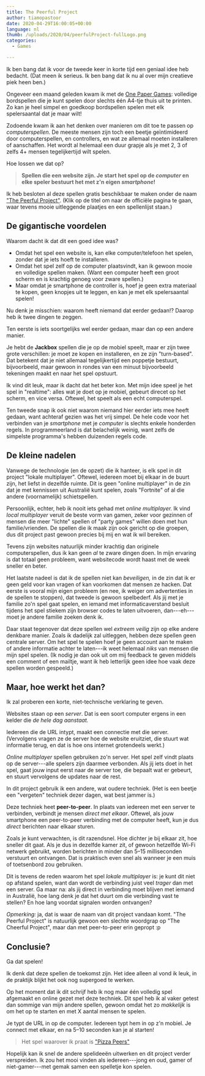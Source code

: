 ```yaml
---
title: The Peerful Project
author: tiamopastoor
date: 2020-04-29T16:00:05+00:00
language: nl
thumb: /uploads/2020/04/peerfulProject-fullLogo.png
categories:
  - Games

---
```

Ik ben bang dat ik voor de tweede keer in korte tijd een geniaal idee heb bedacht. (Dat meen ik serieus. Ik ben bang dat ik nu al over mijn creatieve piek heen ben.)

Ongeveer een maand geleden kwam ik met de [One Paper Games][1]: volledige bordspellen die je kunt spelen door slechts één A4-tje thuis uit te printen. Zo kan je heel simpel en goedkoop bordspellen spelen met elk spelersaantal dat je maar wilt!

Zodoende kwam ik aan het denken over manieren om dit toe te passen op _computerspellen_. De meeste mensen zijn toch een beetje geïntimideerd door computerspellen, en controllers, en wat ze allemaal moeten installeren of aanschaffen. Het wordt al helemaal een duur grapje als je met 2, 3 of zelfs 4+ mensen tegelijkertijd wilt spelen.

Hoe lossen we dat op?

> **Spellen die een website zijn. Je start het spel op de _computer_ en elke speler bestuurt het met z'n eigen _smartphone_!**

Ik heb besloten al deze spellen gratis beschikbaar te maken onder de naam ["The Peerful Project"][2]. (Klik op de titel om naar de officiële pagina te gaan, waar tevens mooie uitleggende plaatjes en een spellenlijst staan.)

## De gigantische voordelen

Waarom dacht ik dat dit een goed idee was?


  * Omdat het spel een website is, kan elke computer/telefoon het spelen, zonder dat je iets hoeft te installeren.
  * Omdat het spel zelf op de computer plaatsvindt, kan ik gewoon mooie en volledige spellen maken. (Want een computer heeft een groot scherm en is krachtig genoeg voor zware spellen.)
  * Maar omdat je smartphone de controller is, hoef je geen extra materiaal te kopen, geen knopjes uit te leggen, en kan je met elk spelersaantal spelen!

Nu denk je misschien: waarom heeft niemand dat eerder gedaan!? Daarop heb ik twee dingen te zeggen.

Ten eerste is iets soortgelijks wel eerder gedaan, maar dan op een andere manier.

Je hebt de **Jackbox** spellen die je op de mobiel speelt, maar er zijn twee grote verschillen: je moet ze kopen en installeren, en ze zijn "turn-based". Dat betekent dat je niet allemaal tegelijkertijd een poppetje bestuurt, bijvoorbeeld, maar gewoon in rondes van een minuut bijvoorbeeld tekeningen maakt en naar het spel opstuurt.

Ik vind dit leuk, maar ik dacht dat het beter kon. Met mijn idee speel je het spel in "realtime": alles wat je doet op je mobiel, gebeurt direcet op het scherm, en vice versa. Oftewel, het speelt als een echt computerspel.

Ten tweede snap ik ook niet waarom niemand hier eerder iets mee heeft gedaan, want achteraf gezien was het vrij simpel. De hele code voor het verbinden van je _smartphone_ met je _computer_ is slechts enkele honderden regels. In programmeerland is dat belachelijk weinig, want zelfs de simpelste programma's hebben duizenden regels code.

## De kleine nadelen

Vanwege de technologie (en de opzet) die ik hanteer, is elk spel in dit project "lokale multiplayer". Oftewel, iedereen moet bij elkaar in de buurt zijn, het liefst in dezelfde ruimte. Dit is geen "online multiplayer" in de zin dat je met kennissen uit Australië kunt spelen, zoals "Fortnite" of al die andere (voornamelijk) schietspellen.

Persoonlijk, echter, heb ik nooit iets gehad met _online multiplayer._ Ik vind _local multiplayer_ veruit de beste vorm van gamen, zeker voor gezinnen of mensen die meer "lichte" spellen of "party games" willen doen met hun familie/vrienden. De spellen die ik maak zijn ook gericht op die groepen, dus dit project past gewoon precies bij mij en wat ik wil bereiken.

Tevens zijn websites natuurlijk minder krachtig dan originele computerspellen, dus ik kan geen _al_ te zware dingen doen. In mijn ervaring is dat totaal geen probleem, want websitecode wordt haast met de week sneller en beter.

Het laatste nadeel is dat ik de spellen niet kan _beveiligen,_ in de zin dat ik er geen geld voor kan vragen of kan voorkomen dat mensen ze hacken. Dat eerste is vooral mijn eigen probleem (en nee, ik weiger om advertenties in de spellen te stoppen), dat tweede is gewoon spelbederf. Als jij met je familie zo'n spel gaat spelen, en iemand met informaticaverstand besluit tijdens het spel stiekem zijn browser codes te laten uitvoeren, dan---eh---moet je andere familie zoeken denk ik.

Daar staat tegenover dat deze spellen wel _extreem veilig_ zijn op elke andere denkbare manier. Zoals ik dadelijk zal uitleggen, hebben deze spellen geen centrale server. Om het spel te spelen hoef je geen account aan te maken of andere informatie achter te laten---ik weet helemaal _niks_ van mensen die mijn spel spelen. (Ik nodig je dan ook uit om mij feedback te geven middels een comment of een mailtje, want ik heb letterlijk geen idee hoe vaak deze spellen worden gespeeld.)

## Maar, hoe werkt het dan?

Ik zal proberen een korte, niet-technische verklaring te geven.

Websites staan op een _server_. Dat is een soort computer ergens in een kelder die _de hele dag aanstaat._

Iedereen die de URL intypt, maakt een connectie met die server. (Vervolgens vragen ze de server hoe de website eruitziet, die stuurt wat informatie terug, en dat is hoe ons internet grotendeels werkt.)

_Online multiplayer_ spellen gebruiken zo'n server. Het spel zelf vindt plaats op de server---alle spelers zijn daarmee verbonden. Als jij iets doet in het spel, gaat jouw input eerst naar de server toe, die bepaalt wat er gebeurt, en stuurt vervolgens de updates naar de rest.

In dit project gebruik ik een andere, wat oudere techniek. (Het is een beetje een "vergeten" techniek dezer dagen, wat best jammer is.)

Deze techniek heet **peer-to-peer**. In plaats van iedereen met een server te verbinden, verbindt je mensen _direct met elkaar_. Oftewel, als jouw smartphone een peer-to-peer verbinding met de computer heeft, kun je dus _direct_ berichten naar elkaar sturen.

Zoals je kunt verwachten, is dit razendsnel. Hoe dichter je bij elkaar zit, hoe sneller dit gaat. Als je dus in dezelfde kamer zit, of gewoon hetzelfde Wi-Fi netwerk gebruikt, worden berichten in minder dan 5–15 milliseconden verstuurt en ontvangen. Dat is praktisch even snel als wanneer je een muis of toetsenbord zou gebruiken.

Dit is tevens de reden waarom het spel _lokale multiplayer_ is: je kunt dit niet op afstand spelen, want dan wordt de verbinding juist veel _trager_ dan met een server. Ga maar na: als jij direct in verbinding moet blijven met iemand in Australië, hoe lang denk je dat het duurt om die verbinding vast te stellen? En hoe lang voordat signalen worden ontvangen?

_Opmerking:_ ja, dat is waar de naam van dit project vandaan komt. "The Peerful Project" is natuurlijk gewoon een slechte woordgrap op "The Cheerful Project", maar dan met peer-to-peer erin gepropt :p

## Conclusie?

Ga dat spelen!

Ik denk dat deze spellen de toekomst zijn. Het idee alleen al vond ik leuk, in de praktijk blijkt het ook nog supergoed te werken.

Op het moment dat ik dit schrijf heb ik nog maar één volledig spel afgemaakt en online gezet met deze techniek. Dit spel heb ik al vaker getest dan sommige van mijn andere spellen, gewoon omdat het zo _makkelijk_ is om het op te starten en met X aantal mensen te spelen.

Je typt de URL in op de computer. Iedereen typt hem in op z'n mobiel. Je connect met elkaar, en na 5–10 seconden kan je al starten!

> Het spel waarover ik praat is ["Pizza Peers"](https://pandaqi.com/pizza-peers)

Hopelijk kan ik snel de andere spelideeën uitwerken en dit project verder verspreiden. Ik zou het mooi vinden als iedereen---jong en oud, gamer of niet-gamer---met gemak samen een spelletje kon spelen.

 [1]: /blog/2020/2020-03-17-one-paper-games/
 [2]: https://pandaqi.com/the-peerful-project